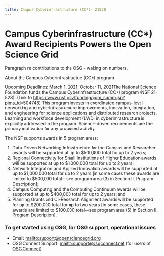```yaml
---
title: Campus Cyberinfrastructure (CC*)- 21528
---
```


<h1>Campus Cyberinfrastructure (CC*) Award Recipients Powers the Open Science Grid</h1>

Paragraph re contributions to the OSG - waiting on numbers.

About the Campus Cyberinfrastructue (CC*) program

Upcoming Deadlines: March 1, 2021; October 11, 2021The National Science Foundation funds the Campus Cyberinfrastructure (CC*) program (NSF 21-528). (Link to https://www.nsf.gov/funding/pgm_summ.jsp?pims_id=504748) 
This program invests in coordinated campus-level networking and cyberinfrastructure improvements, innovation, integration, and engineering for science applications and distributed research projects. Learning and workforce development (LWD) in cyberinfrastructure is explicitly addressed in the program. Science-driven requirements are the primary motivation for any proposed activity.

The NSF supports awards in 5 program areas:
1.	Data-Driven Networking Infrastructure for the Campus and Researcher awards will be supported at up to $500,000 total for up to 2 years;
2.	Regional Connectivity for Small Institutions of Higher Education awards will be supported at up to $1,000,000 total for up to 2 years;
3.	Network Integration and Applied Innovation awards will be supported at up to $1,000,000 total for up to 2 years [in some cases these awards are limited to $500,000 total—see program area (3) in Section II. Program Description];
4.	Campus Computing and the Computing Continuum awards will be supported at up to $400,000 total for up to 2 years; and
5.	Planning Grants and CI-Research Alignment awards will be supported for up to $200,000 total for up to two years [in some cases, these awards are limited to $100,000 total—see program area (5) in Section II. Program Description].




### To get started using OSG, for OSG support, operational issues

* Email: <mailto:support@opensciencegrid.org>
* OSG Connect Support: <mailto:support@osgconnect.net> (for users of [OSG Connect](https://support.opensciencegrid.org))



